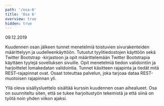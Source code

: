 ```yaml
---
path: '/osa-6'
title: 'Osa 6'
overview: true
hidden: true
---
```


<deadline>09.12.2019</deadline>


Kuudennen osan jälkeen tunnet menetelmiä toistuvien sivurakenteiden määrittelyyn ja uudelleenkäyttöön. Tutustut tyylitiedostojen käyttöön sekä Twitter Bootstrap -kirjastoon ja opit määrittelemään Twitter Bootstrapia käyttäen tyylejä sovelluksen sivuille. Opit menetelmiä tiedon validointiin ja harjoittelet lomakedatan validointia. Tunnet käsitteen rajapinta ja tiedät mitä REST-rajapinnat ovat. Osaat toteuttaa palvelun, joka tarjoaa dataa REST-muotoisen rajapinnan yli.


<please-login></please-login>

<pages-in-this-section></pages-in-this-section>

Yllä oleva sisällysluettelo sisältää kurssin kuudennen osan aihealueet. Osa on suunniteltu siten, että se tukee harjoitustyön tekemistä ja että siinä on työtä noin yhden viikon ajaksi.

<exercises-in-this-section></exercises-in-this-section>
